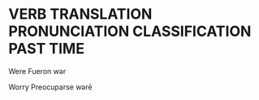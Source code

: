 
# VERB              TRANSLATION             PRONUNCIATION           CLASSIFICATION          PAST TIME           

Were                Fueron                  wər                      

Worry               Preocuparse             wərē                     

